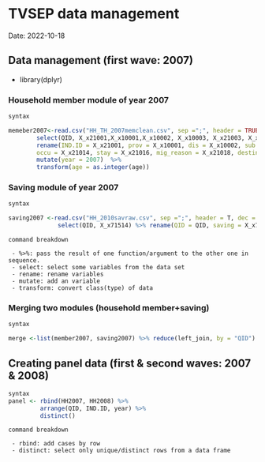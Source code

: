 # TVSEP data management
Date: 2022-10-18

## Data management (first wave: 2007)

- library(dplyr)

### Household member module of year 2007

``` r 
syntax

memeber2007<-read.csv("HH_TH_2007memclean.csv", sep =";", header = TRUE, dec = ",", na.strings = "NA") %>%
        select(QID, X_x21001,X_x10001,X_x10002, X_x10003, X_x21003, X_x21004, X_x21014, X_x21016, X_x21018, X_x21019) %>%
        rename(IND.ID = X_x21001, prov = X_x10001, dis = X_x10002, sub.dis = X_x10003, gender = X_x21003, age = X_x21004,
        occu = X_x21014, stay = X_x21016, mig_reason = X_x21018, destination = X_x21019) %>%
        mutate(year = 2007)  %>%
        transform(age = as.integer(age))

```

### Saving module of year 2007

``` r
syntax

saving2007 <-read.csv("HH_2010savraw.csv", sep =";", header = T, dec = ",", na.strings = "NA") %>%
              select(QID, X_x71514) %>% rename(QID = QID, saving = X_x71514) 
```

```
command breakdown

 - %>%: pass the result of one function/argument to the other one in sequence.
 - select: select some variables from the data set
 - rename: rename variables
 - mutate: add an variable
 - transform: convert class(type) of data

```

### Merging two modules (household member+saving)

``` r
syntax

merge <-list(member2007, saving2007) %>% reduce(left_join, by = "QID")

```

## Creating panel data (first & second waves: 2007 & 2008)

``` r 
syntax
panel <- rbind(HH2007, HH2008) %>%
         arrange(QID, IND.ID, year) %>%
         distinct()
```

```
command breakdown

 - rbind: add cases by row
 - distinct: select only unique/distinct rows from a data frame
```
